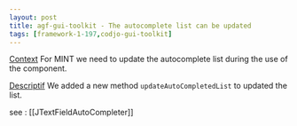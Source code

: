 ```yaml
---
layout: post
title: agf-gui-toolkit - The autocomplete list can be updated
tags: [framework-1-197,codjo-gui-toolkit]
---
```

<u>Context</u>
For MINT we need to update the autocomplete list during the use of the component.

<u>Descriptif</u>
We added a new method ```updateAutoCompletedList``` to updated the list.

see : [[JTextFieldAutoCompleter]]
